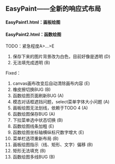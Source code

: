 ## EasyPaint——全新的响应式布局

#### EasyPaint1.html：画板绘图
#### EasyPaint2.html：函数绘图

TODO：紧急程度A>...>E
1. 保存下来的图片背景改为白色，目前好像是透明 (D)
2. 无法填充成透明 (B)

Fixed：
1. canvas画布改变后自动清除画布内容 (E)
2. 橡皮擦切换BUG (B)
3. 函数绘图页面刷新BUG (A)
4. 模态对话框遮挡问题，select菜单字体大小问题 (A)
5. 画板绘图无法划线，依赖于TODO 4 (A)
6. 函数绘图保存BUG (A)
7. 下拉菜单选中状态切换 (B)
8. 函数绘图线条加粗 (E)
9. 函数绘图坐标轴横纵标尺数字增大 (E)
10. 菜单栏选项重新布局 (B)
11. 画板绘图指示（线、矩形、文字）偏移 (B)
12. 矩形无法填充 (B)
13. 函数绘图多线BUG (B)